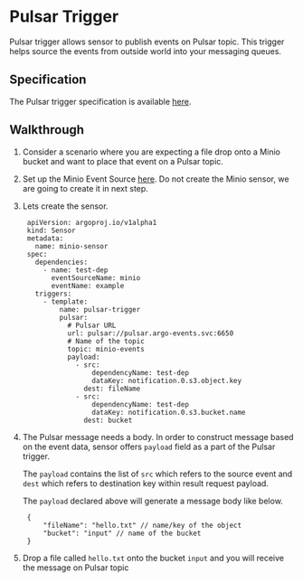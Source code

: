 # Pulsar Trigger

Pulsar trigger allows sensor to publish events on Pulsar topic. This trigger helps source the events from outside world into your messaging queues.

## Specification

The Pulsar trigger specification is available [here](https://github.com/argoproj/argo-events/blob/master/api/sensor.md#pulsartrigger).

## Walkthrough

1. Consider a scenario where you are expecting a file drop onto a Minio bucket and want to place that event on a Pulsar topic.

1. Set up the Minio Event Source [here](https://argoproj.github.io/argo-events/setup/minio/).
   Do not create the Minio sensor, we are going to create it in next step.

1. Lets create the sensor.

        apiVersion: argoproj.io/v1alpha1
        kind: Sensor
        metadata:
          name: minio-sensor
        spec:
          dependencies:
            - name: test-dep
              eventSourceName: minio
              eventName: example
          triggers:
            - template:
                name: pulsar-trigger
                pulsar:
                  # Pulsar URL
                  url: pulsar://pulsar.argo-events.svc:6650
                  # Name of the topic
                  topic: minio-events
                  payload:
                    - src:
                        dependencyName: test-dep
                        dataKey: notification.0.s3.object.key
                      dest: fileName
                    - src:
                        dependencyName: test-dep
                        dataKey: notification.0.s3.bucket.name
                      dest: bucket

1. The Pulsar message needs a body. In order to construct message based on the event data, sensor offers
   `payload` field as a part of the Pulsar trigger.

   The `payload` contains the list of `src` which refers to the source event and `dest` which refers to destination key within result request payload.

   The `payload` declared above will generate a message body like below.

        {
            "fileName": "hello.txt" // name/key of the object
            "bucket": "input" // name of the bucket
        }

1. Drop a file called `hello.txt` onto the bucket `input` and you will receive the message on Pulsar topic

